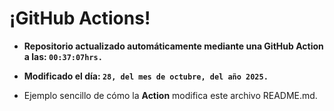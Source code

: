 # ¡GitHub Actions!
* **Repositorio actualizado automáticamente mediante una GitHub Action a las: `00:37:07hrs.`**
* **Modificado el día: `28, del mes de octubre, del año 2025.`**

* Ejemplo sencillo de cómo la **Action** modifica este archivo README.md.
